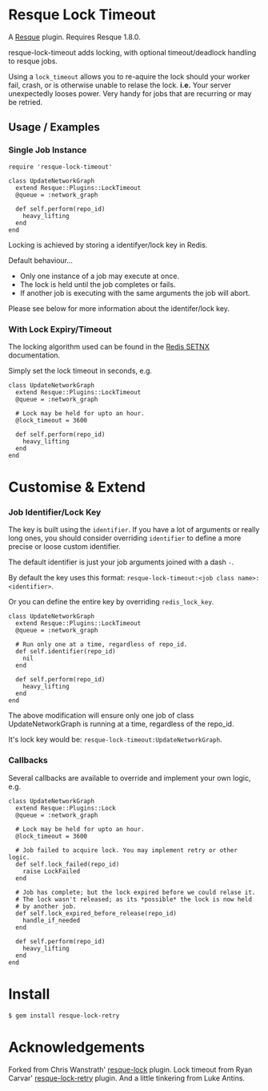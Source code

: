 Resque Lock Timeout
===================

A [Resque][rq] plugin. Requires Resque 1.8.0.

resque-lock-timeout adds locking, with optional timeout/deadlock handling to
resque jobs.

Using a `lock_timeout` allows you to re-aquire the lock should your worker
fail, crash, or is otherwise unable to relase the lock. **i.e.** Your server
unexpectedly looses power. Very handy for jobs that are recurring or may be
retried.

Usage / Examples
----------------

### Single Job Instance

    require 'resque-lock-timeout'

    class UpdateNetworkGraph
      extend Resque::Plugins::LockTimeout
      @queue = :network_graph

      def self.perform(repo_id)
        heavy_lifting
      end
    end

Locking is achieved by storing a identifyer/lock key in Redis.

Default behaviour...

* Only one instance of a job may execute at once.
* The lock is held until the job completes or fails.
* If another job is executing with the same arguments the job will abort.

Please see below for more information about the identifer/lock key.

### With Lock Expiry/Timeout

The locking algorithm used can be found in the [Redis SETNX][redis-setnx]
documentation.

Simply set the lock timeout in seconds, e.g.

    class UpdateNetworkGraph
      extend Resque::Plugins::LockTimeout
      @queue = :network_graph

      # Lock may be held for upto an hour.
      @lock_timeout = 3600

      def self.perform(repo_id)
        heavy_lifting
      end
    end

Customise & Extend
==================

### Job Identifier/Lock Key

The key is built using the `identifier`. If you have a lot of arguments or
really long ones, you should consider overriding `identifier` to define a
more precise or loose custom identifier.

The default identifier is just your job arguments joined with a dash `-`.

By default the key uses this format: 
`resque-lock-timeout:<job class name>:<identifier>`.

Or you can define the entire key by overriding `redis_lock_key`.

    class UpdateNetworkGraph
      extend Resque::Plugins::LockTimeout
      @queue = :network_graph

      # Run only one at a time, regardless of repo_id.
      def self.identifier(repo_id)
        nil
      end

      def self.perform(repo_id)
        heavy_lifting
      end
    end

The above modification will ensure only one job of class
UpdateNetworkGraph is running at a time, regardless of the
repo_id.

It's lock key would be: `resque-lock-timeout:UpdateNetworkGraph`.

### Callbacks

Several callbacks are available to override and implement your own logic, e.g.

    class UpdateNetworkGraph
      extend Resque::Plugins::Lock
      @queue = :network_graph

      # Lock may be held for upto an hour.
      @lock_timeout = 3600

      # Job failed to acquire lock. You may implement retry or other logic.
      def self.lock_failed(repo_id)
        raise LockFailed
      end

      # Job has complete; but the lock expired before we could relase it.
      # The lock wasn't released; as its *possible* the lock is now held
      # by another job.
      def self.lock_expired_before_release(repo_id)
        handle_if_needed
      end

      def self.perform(repo_id)
        heavy_lifting
      end
    end

Install
=======

    $ gem install resque-lock-retry

Acknowledgements
================

Forked from Chris Wanstrath' [resque-lock][resque-lock] plugin.
Lock timeout from Ryan Carvar' [resque-lock-retry][resque-lock-retry] plugin.
And a little tinkering from Luke Antins.

[rq]: http://github.com/defunkt/resque
[redis-setnx]: http://code.google.com/p/redis/wiki/SetnxCommand
[resque-lock]: http://github.com/defunkt/resque-lock
[resque-lock-retry]: http://github.com/rcarver/resque-lock-retry